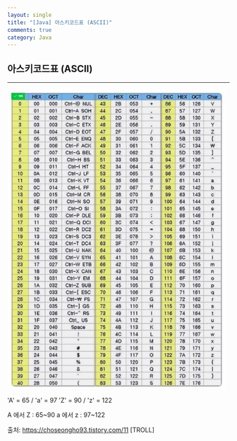 ```yaml
---
layout: single
title: "[Java] 아스키코드표 (ASCII)"
comments: true
category: Java
---
```


## 아스키코드표 (ASCII)

---

<img src="../../assets/images/img.png" alt="img.png">

'A' = 65 / 'a' = 97
'Z' = 90 / 'z' = 122

A 에서 Z : 65~90
a 에서 z : 97~122

출처: https://choseongho93.tistory.com/11 [TROLL]